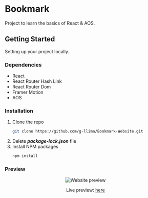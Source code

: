 # Bookmark

Project to learn the basics of React & AOS.

## Getting Started

Setting up your project locally.

### Dependencies

* React
* React Router Hash Link
* React Router Dom
* Framer Motion
* AOS

### Installation

1. Clone the repo
   ```sh
   git clone https://github.com/g-llima/Bookmark-Website.git
   ```
2. Delete ***package-lock.json*** file 
3. Install NPM packages
   ```sh
   npm install
   ```

### Preview

<div align="center">
  <img src="https://user-images.githubusercontent.com/78111347/159189928-6bdb94e5-a11e-43ff-b31c-86ba59774e3d.gif" alt="Website preview"/>
  <p>Live preview: <a href="https://heuristic-hoover-3d87b9.netlify.app" target="_blank">here</a></p>
</div>
